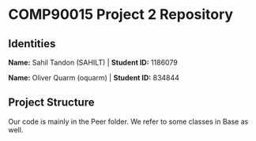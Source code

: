 # COMP90015 Project 2 Repository 

## Identities 
**Name:** Sahil Tandon (SAHILT)  |  **Student ID:** 1186079

**Name:** Oliver Quarm (oquarm)  |  **Student ID:** 834844

## Project Structure
Our code is mainly in the Peer folder. We refer to some classes in Base as well.
